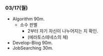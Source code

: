 ### 03/17(월)
- Algorithm 90m.
	- 소수 판별 
		- 2부터 자기 자신이 나누어지는 지 확인.
		- (에라토스테네스의 체) 
- Develop-Blog 90m.
- JobSearching 30m.